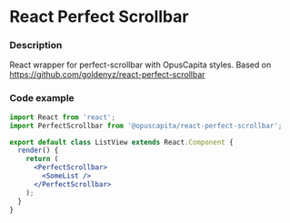 # React Perfect Scrollbar

### Description
React wrapper for perfect-scrollbar with OpusCapita styles.
Based on https://github.com/goldenyz/react-perfect-scrollbar

### Code example

```jsx
import React from 'react';
import PerfectScrollbar from '@opuscapita/react-perfect-scrollbar';

export default class ListView extends React.Component {
  render() {
    return (
      <PerfectScrollbar>
        <SomeList />
      </PerfectScrollbar>
    );
  }
}
```
